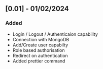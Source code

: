 ## [0.01] - 01/02/2024

### Added

- Login / Logout / Authenticaion capability
- Connection with MongoDB
- Add/Create user capabilty
- Role based authorisation
- Redirect on authentication
- Added prettier command
